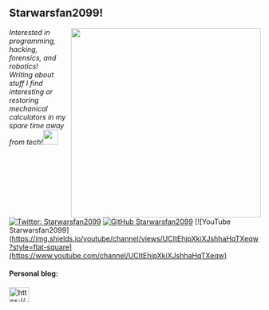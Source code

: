 <h2>Starwarsfan2099!</h2>
<img align='right' src="https://github-readme-stats.vercel.app/api?username=Starwarsfan2099&show_icons=true&theme=dark" width="380">
<p><em>Interested in programming, hacking, forensics, and robotics!<br>
  Writing about stuff I find interesting or restoring mechanical calculators in my spare time away from tech!<img src="https://media.giphy.com/media/WUlplcMpOCEmTGBtBW/giphy.gif" width="30"> 
</em></p>

[![Twitter: Starwarsfan2099](https://img.shields.io/twitter/follow/Starwarsfan2099?style=flat-square)](https://twitter.com/Starwarsfan2099)
[![GitHub Starwarsfan2099](https://img.shields.io/github/followers/starwarsfan2099?label=follow%20github&style=flat-square)](https://github.com/starwarsfan2099)
[![YouTube Starwarsfan2099](https://img.shields.io/youtube/channel/views/UCItEhjpXkiXJshhaHqTXeqw?style=flat-square](https://www.youtube.com/channel/UCItEhjpXkiXJshhaHqTXeqw)

<h4 align="left">Personal blog:</h4>
<p align="left">
<a href="https://starwarsfan2099.github.io/" target="blank"><img align="center" src="https://cdn.jsdelivr.net/npm/simple-icons@3.0.1/icons/github.svg" alt="https://starwarsfan2099.github.io/" height="30" width="40" /></a>
</p>

<br>

<!--
**starwarsfan2099/starwarsfan2099** is a ✨ _special_ ✨ repository because its `README.md` (this file) appears on your GitHub profile.

Here are some ideas to get you started:

- 🔭 I’m currently working on ...
- 🌱 I’m currently learning ...
- 👯 I’m looking to collaborate on ...
- 🤔 I’m looking for help with ...
- 💬 Ask me about ...
- 📫 How to reach me: ...
- 😄 Pronouns: ...
- ⚡ Fun fact: ...
-->
